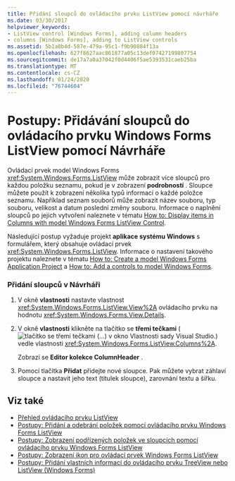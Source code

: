 ```yaml
---
title: Přidání sloupců do ovládacího prvku ListView pomocí návrháře
ms.date: 03/30/2017
helpviewer_keywords:
- ListView control [Windows Forms], adding column headers
- columns [Windows Forms], adding to ListView controls
ms.assetid: 5b1a8b4d-587e-479a-95c1-f9b90884f13a
ms.openlocfilehash: 627f8627aac861877a05c13def07427199807754
ms.sourcegitcommit: de17a7a0a37042f0d4406f5ae5393531caeb25ba
ms.translationtype: MT
ms.contentlocale: cs-CZ
ms.lasthandoff: 01/24/2020
ms.locfileid: "76744604"
---
```

# <a name="how-to-add-columns-to-the-windows-forms-listview-control-using-the-designer"></a>Postupy: Přidávání sloupců do ovládacího prvku Windows Forms ListView pomocí Návrháře

Ovládací prvek model Windows Forms <xref:System.Windows.Forms.ListView> může zobrazit více sloupců pro každou položku seznamu, pokud je v zobrazení **podrobností** . Sloupce můžete použít k zobrazení několika typů informací o každé položce seznamu. Například seznam souborů může zobrazit název souboru, typ souboru, velikost a datum poslední změny souboru. Informace o naplnění sloupců po jejich vytvoření naleznete v tématu [How to: Display items in Columns with model Windows Forms ListView Control](how-to-display-subitems-in-columns-with-the-windows-forms-listview-control.md).

Následující postup vyžaduje projekt **aplikace systému Windows** s formulářem, který obsahuje ovládací prvek <xref:System.Windows.Forms.ListView>. Informace o nastavení takového projektu naleznete v tématu [How to: Create a model Windows Forms Application Project](/visualstudio/ide/step-1-create-a-windows-forms-application-project) a [How to: Add a controls to model Windows Forms](how-to-add-controls-to-windows-forms.md).

### <a name="to-add-columns-in-the-designer"></a>Přidání sloupců v Návrháři

1. V okně **vlastnosti** nastavte vlastnost <xref:System.Windows.Forms.ListView.View%2A> ovládacího prvku na hodnotu <xref:System.Windows.Forms.View.Details>.

2. V okně **vlastnosti** klikněte na tlačítko se **třemi tečkami** (![tlačítko se třemi tečkami (...) v okno Vlastnosti sady Visual Studio.](./media/visual-studio-ellipsis-button.png)) vedle vlastnosti <xref:System.Windows.Forms.ListView.Columns%2A>.

     Zobrazí se **Editor kolekce ColumnHeader** .

3. Pomocí tlačítka **Přidat** přidejte nové sloupce. Pak můžete vybrat záhlaví sloupce a nastavit jeho text (titulek sloupce), zarovnání textu a šířku.

## <a name="see-also"></a>Viz také

- [Přehled ovládacího prvku ListView](listview-control-overview-windows-forms.md)
- [Postupy: Přidání a odebrání položek pomocí ovládacího prvku Windows Forms ListView](how-to-add-and-remove-items-with-the-windows-forms-listview-control.md)
- [Postupy: Zobrazení podřízených položek ve sloupcích pomocí ovládacího prvku Windows Forms ListView](how-to-display-subitems-in-columns-with-the-windows-forms-listview-control.md)
- [Postupy: Zobrazení ikon pro ovládací prvek Windows Forms ListView](how-to-display-icons-for-the-windows-forms-listview-control.md)
- [Postupy: Přidání vlastních informací do ovládacího prvku TreeView nebo ListView (Windows Forms)](add-custom-information-to-a-treeview-or-listview-control-wf.md)

